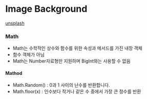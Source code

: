 # Image Background

[unsplash](https://unsplash.com/ "unsplash")
<br/>

### Math
+ Math는 수학적인 상수와 함수를 위한 속성과 메서드를 가진 내장 객체
+ 함수 객체가 아님
+ Math는 Number자료형만 지원하며 BigInt와는 사용할 수 없음

####  Mathod
+ Math.Random() : 0과 1 사이의 난수를 반환합니다.
+ Math.floor(x) : 인수보다 작거나 같은 수 중에서 가장 큰 정수를 반환
    
